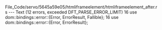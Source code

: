 File_Code/servo/5645a59e05/htmliframeelement/htmliframeelement_after.rs --- Text (12 errors, exceeded DFT_PARSE_ERROR_LIMIT)
16 use dom::bindings::error::{Error, ErrorResult, Fallible};                                                                                                 16 use dom::bindings::error::{Error, ErrorResult};

